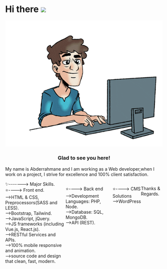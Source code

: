 <h1>Hi there <img src="https://media.giphy.com/media/hvRJCLFzcasrR4ia7z/giphy.gif" width="41px"></h1>
<p align="center"> 
  <img src="codeur.gif" />
</p>
<h3 align="center">Glad to see you here!</h3>
<p>My name is Abderrahmane and I am working as a Web developer,when I work on a project, I strive for excellence and 100% client satisfaction.</p>
<div style="display:flex;">
✨-------> Major Skills.<br>
⭐----> Front end.<br>
-->HTML & CSS, Preprocessors(SASS and LESS).<br>
-->Bootstrap, Tailwind.<br>
-->JavaScript, jQuery.<br>
-->JS frameworks (including Vue.js, React.js).<br>
-->RESTful Services and APIs.<br>
-->100% mobile responsive and animation.<br>
-->source code and design that clean, fast, modern.<br>

⭐----> Back end<br>
-->Development Languages: PHP, Node.<br>
-->Database: SQL, MongoDB.<br>
-->API (REST).<br>

⭐----> CMS Solutions<br>
-->WordPress<br>

Thanks & Regards.
</div>
